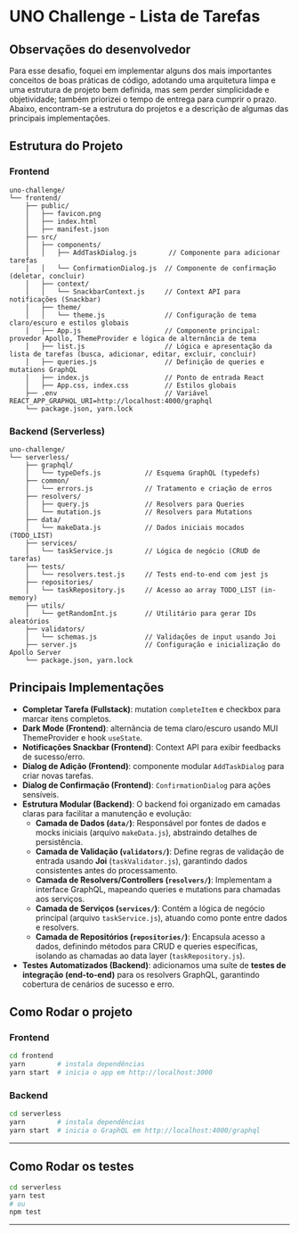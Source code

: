 # UNO Challenge - Lista de Tarefas

## Observações do desenvolvedor

Para esse desafio, foquei em implementar alguns dos mais importantes conceitos de boas práticas de código, adotando uma arquitetura limpa e uma estrutura de projeto bem definida, mas sem perder simplicidade e objetividade; também priorizei o tempo de entrega para cumprir o prazo. Abaixo, encontram-se a estrutura do projetos e a descrição de algumas das principais implementações.

## Estrutura do Projeto

### Frontend

```
uno-challenge/
└── frontend/
    ├── public/
    │   ├── favicon.png
    │   ├── index.html
    │   ├── manifest.json
    ├── src/
    │   ├── components/
    │   │   ├── AddTaskDialog.js        // Componente para adicionar tarefas
    │   │   └── ConfirmationDialog.js  // Componente de confirmação (deletar, concluir)
    │   ├── context/
    │   │   └── SnackbarContext.js     // Context API para notificações (Snackbar)
    │   ├── theme/
    │   │   └── theme.js               // Configuração de tema claro/escuro e estilos globais
    │   ├── App.js                     // Componente principal: provedor Apollo, ThemeProvider e lógica de alternância de tema
    │   ├── list.js                    // Lógica e apresentação da lista de tarefas (busca, adicionar, editar, excluir, concluir)
    │   ├── queries.js                 // Definição de queries e mutations GraphQL
    │   ├── index.js                   // Ponto de entrada React
    │   ├── App.css, index.css         // Estilos globais
    ├── .env                           // Variável REACT_APP_GRAPHQL_URI=http://localhost:4000/graphql
    └── package.json, yarn.lock
```

### Backend (Serverless)

```
uno-challenge/
└── serverless/
    ├── graphql/
    │   └── typeDefs.js           // Esquema GraphQL (typedefs)
    ├── common/
    │   └── errors.js             // Tratamento e criação de erros
    ├── resolvers/
    │   ├── query.js              // Resolvers para Queries
    │   └── mutation.js           // Resolvers para Mutations
    ├── data/
    │   └── makeData.js           // Dados iniciais mocados (TODO_LIST)
    ├── services/
    │   └── taskService.js        // Lógica de negócio (CRUD de tarefas)
    ├── tests/
    │   └── resolvers.test.js     // Tests end-to-end com jest js
    ├── repositories/
    │   └── taskRepository.js     // Acesso ao array TODO_LIST (in-memory)
    ├── utils/
    │   └── getRandomInt.js       // Utilitário para gerar IDs aleatórios
    ├── validators/
    │   └── schemas.js            // Validações de input usando Joi
    ├── server.js                 // Configuração e inicialização do Apollo Server
    └── package.json, yarn.lock
```

## Principais Implementações

- **Completar Tarefa (Fullstack)**: mutation `completeItem` e checkbox para marcar itens completos.
- **Dark Mode (Frontend)**: alternância de tema claro/escuro usando MUI ThemeProvider e hook `useState`.
- **Notificações Snackbar (Frontend)**: Context API para exibir feedbacks de sucesso/erro.
- **Dialog de Adição (Frontend)**: componente modular `AddTaskDialog` para criar novas tarefas.
- **Dialog de Confirmação (Frontend)**: `ConfirmationDialog` para ações sensíveis.
- **Estrutura Modular (Backend)**: O backend foi organizado em camadas claras para facilitar a manutenção e evolução:
  - **Camada de Dados (`data/`)**: Responsável por fontes de dados e mocks iniciais (arquivo `makeData.js`), abstraindo detalhes de persistência.
  - **Camada de Validação (`validators/`)**: Define regras de validação de entrada usando **Joi** (`taskValidator.js`), garantindo dados consistentes antes do processamento.
  - **Camada de Resolvers/Controllers (`resolvers/`)**: Implementam a interface GraphQL, mapeando queries e mutations para chamadas aos serviços.
  - **Camada de Serviços (`services/`)**: Contém a lógica de negócio principal (arquivo `taskService.js`), atuando como ponte entre dados e resolvers.
  - **Camada de Repositórios (`repositories/`)**: Encapsula acesso a dados, definindo métodos para CRUD e queries específicas, isolando as chamadas ao data layer (`taskRepository.js`).
- **Testes Automatizados (Backend)**: adicionamos uma suíte de **testes de integração (end-to-end)** para os resolvers GraphQL, garantindo cobertura de cenários de sucesso e erro.

## Como Rodar o projeto

### Frontend

```bash
cd frontend
yarn        # instala dependências
yarn start  # inicia o app em http://localhost:3000
```

### Backend

```bash
cd serverless
yarn        # instala dependências
yarn start  # inicia o GraphQL em http://localhost:4000/graphql
```

---

## Como Rodar os testes

```bash
cd serverless
yarn test
# ou
npm test
```

---
